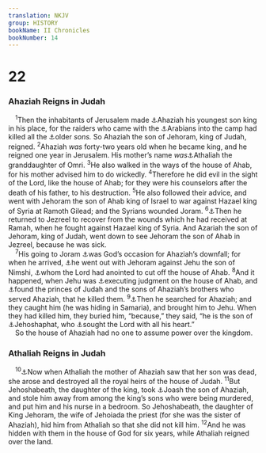 ```yaml
---
translation: NKJV
group: HISTORY
bookName: II Chronicles 
bookNumber: 14
---
```


<div class="title"><h1>22</h1><h3>Ahaziah Reigns in Judah</h3></div>
<span class="verse 2su_22_1"> <sup>1</sup>Then the inhabitants of Jerusalem made <a data-toggle="tooltip" data-placement="bottom" title="2 Chr. 21:17; 22:6">⚓</a>Ahaziah his youngest son king in his place, for the raiders who came with the <a data-toggle="tooltip" data-placement="bottom" title="2 Chr. 21:16">⚓</a>Arabians into the camp had killed all the <a data-toggle="tooltip" data-placement="bottom" title="2 Chr. 21:17">⚓</a>older <i>sons.</i> So Ahaziah the son of Jehoram, king of Judah, reigned. </span>
<span class="verse 2su_22_2"><sup>2</sup>Ahaziah <i>was</i> forty-two years old when he became king, and he reigned one year in Jerusalem. His mother’s name <i>was</i><a data-toggle="tooltip" data-placement="bottom" title="2 Chr. 21:6">⚓</a>Athaliah the granddaughter of Omri. </span>
<span class="verse 2su_22_3"><sup>3</sup>He also walked in the ways of the house of Ahab, for his mother advised him to do wickedly. </span>
<span class="verse 2su_22_4"><sup>4</sup>Therefore he did evil in the sight of the Lord, like the house of Ahab; for they were his counselors after the death of his father, to his destruction. </span>
<span class="verse 2su_22_5"><sup>5</sup>He also followed their advice, and went with Jehoram the son of Ahab king of Israel to war against Hazael king of Syria at Ramoth Gilead; and the Syrians wounded Joram. </span>
<span class="verse 2su_22_6"><sup>6</sup><a data-toggle="tooltip" data-placement="bottom" title="2 Kin. 9:15">⚓</a>Then he returned to Jezreel to recover from the wounds which he had received at Ramah, when he fought against Hazael king of Syria. And Azariah the son of Jehoram, king of Judah, went down to see Jehoram the son of Ahab in Jezreel, because he was sick.<br/></span>
<span class="verse 2su_22_7"> <sup>7</sup>His going to Joram <a data-toggle="tooltip" data-placement="bottom" title="Judg. 14:4; 1 Kin. 12:15; 2 Chr. 10:15">⚓</a>was God’s occasion for Ahaziah’s downfall; for when he arrived, <a data-toggle="tooltip" data-placement="bottom" title="2 Kin. 9:21–24">⚓</a>he went out with Jehoram against Jehu the son of Nimshi, <a data-toggle="tooltip" data-placement="bottom" title="2 Kin. 9:6, 7">⚓</a>whom the Lord had anointed to cut off the house of Ahab. </span>
<span class="verse 2su_22_8"><sup>8</sup>And it happened, when Jehu was <a data-toggle="tooltip" data-placement="bottom" title="2 Kin. 9:22–24">⚓</a>executing judgment on the house of Ahab, and <a data-toggle="tooltip" data-placement="bottom" title="2 Kin. 10:10–14; Hos. 1:4">⚓</a>found the princes of Judah and the sons of Ahaziah’s brothers who served Ahaziah, that he killed them. </span>
<span class="verse 2su_22_9"><sup>9</sup><a data-toggle="tooltip" data-placement="bottom" title="(2 Kin. 9:27)">⚓</a>Then he searched for Ahaziah; and they caught him (he was hiding in Samaria), and brought him to Jehu. When they had killed him, they buried him, “because,” they said, “he is the son of <a data-toggle="tooltip" data-placement="bottom" title="1 Kin. 15:24">⚓</a>Jehoshaphat, who <a data-toggle="tooltip" data-placement="bottom" title="2 Chr. 17:4; 20:3, 4">⚓</a>sought the Lord with all his heart.”<br/> So the house of Ahaziah had no one to assume power over the kingdom.<br/></span>
<div class="title"><h3>Athaliah Reigns in Judah</h3></div>
<span class="verse 2su_22_10"> <sup>10</sup><a data-toggle="tooltip" data-placement="bottom" title="2 Kin. 11:1–3">⚓</a>Now when Athaliah the mother of Ahaziah saw that her son was dead, she arose and destroyed all the royal heirs of the house of Judah. </span>
<span class="verse 2su_22_11"><sup>11</sup>But Jehoshabeath, the daughter of the king, took <a data-toggle="tooltip" data-placement="bottom" title="2 Kin. 12:18">⚓</a>Joash the son of Ahaziah, and stole him away from among the king’s sons who were being murdered, and put him and his nurse in a bedroom. So Jehoshabeath, the daughter of King Jehoram, the wife of Jehoiada the priest (for she was the sister of Ahaziah), hid him from Athaliah so that she did not kill him. </span>
<span class="verse 2su_22_12"><sup>12</sup>And he was hidden with them in the house of God for six years, while Athaliah reigned over the land.<br/></span>
